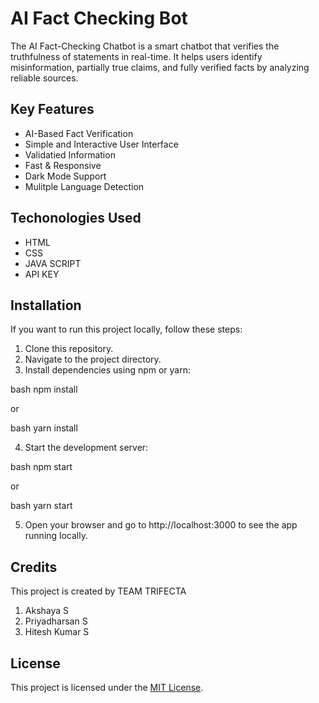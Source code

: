 # AI Fact Checking Bot

The AI Fact-Checking Chatbot is a smart chatbot that verifies the truthfulness of statements in real-time. It helps users identify misinformation, partially true claims, and fully verified facts by analyzing reliable sources.

## Key Features

- AI-Based Fact Verification 
- Simple and Interactive User Interface
- Validatied Information
- Fast & Responsive 
- Dark Mode Support
- Mulitple Language Detection

## Techonologies Used 
- HTML
- CSS
- JAVA SCRIPT
- API KEY
  
## Installation

If you want to run this project locally, follow these steps:

1. Clone this repository.
2. Navigate to the project directory.
3. Install dependencies using npm or yarn:

bash
npm install


or

bash
yarn install


4. Start the development server:

bash
npm start


or

bash
yarn start


5. Open your browser and go to http://localhost:3000 to see the app running locally.

## Credits

This project is created by TEAM TRIFECTA
1. Akshaya S 
2. Priyadharsan S
3. Hitesh Kumar S

## License

This project is licensed under the [MIT License](LICENSE).
